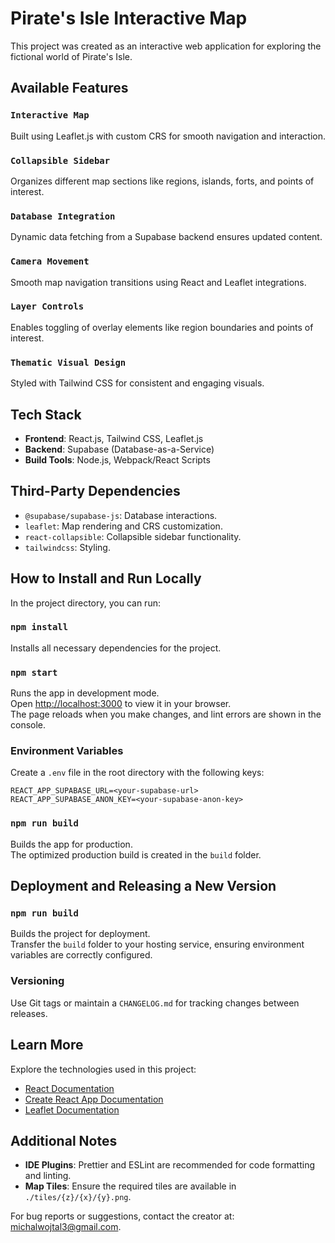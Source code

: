 # Pirate's Isle Interactive Map

This project was created as an interactive web application for exploring the fictional world of Pirate's Isle.

## Available Features

### `Interactive Map`

Built using Leaflet.js with custom CRS for smooth navigation and interaction.

### `Collapsible Sidebar`

Organizes different map sections like regions, islands, forts, and points of interest.

### `Database Integration`

Dynamic data fetching from a Supabase backend ensures updated content.

### `Camera Movement`

Smooth map navigation transitions using React and Leaflet integrations.

### `Layer Controls`

Enables toggling of overlay elements like region boundaries and points of interest.

### `Thematic Visual Design`

Styled with Tailwind CSS for consistent and engaging visuals.

## Tech Stack

- **Frontend**: React.js, Tailwind CSS, Leaflet.js
- **Backend**: Supabase (Database-as-a-Service)
- **Build Tools**: Node.js, Webpack/React Scripts

## Third-Party Dependencies

- `@supabase/supabase-js`: Database interactions.
- `leaflet`: Map rendering and CRS customization.
- `react-collapsible`: Collapsible sidebar functionality.
- `tailwindcss`: Styling.

## How to Install and Run Locally

In the project directory, you can run:

### `npm install`

Installs all necessary dependencies for the project.

### `npm start`

Runs the app in development mode.\
Open [http://localhost:3000](http://localhost:3000) to view it in your browser.\
The page reloads when you make changes, and lint errors are shown in the console.

### Environment Variables

Create a `.env` file in the root directory with the following keys:
```
REACT_APP_SUPABASE_URL=<your-supabase-url>
REACT_APP_SUPABASE_ANON_KEY=<your-supabase-anon-key>
```

### `npm run build`

Builds the app for production.\
The optimized production build is created in the `build` folder.

## Deployment and Releasing a New Version

### `npm run build`

Builds the project for deployment.\
Transfer the `build` folder to your hosting service, ensuring environment variables are correctly configured.

### Versioning

Use Git tags or maintain a `CHANGELOG.md` for tracking changes between releases.

## Learn More

Explore the technologies used in this project:

- [React Documentation](https://reactjs.org/)
- [Create React App Documentation](https://facebook.github.io/create-react-app/docs/getting-started)
- [Leaflet Documentation](https://leafletjs.com/)

## Additional Notes

- **IDE Plugins**: Prettier and ESLint are recommended for code formatting and linting.
- **Map Tiles**: Ensure the required tiles are available in `./tiles/{z}/{x}/{y}.png`.

For bug reports or suggestions, contact the creator at: michalwojtal3@gmail.com.


